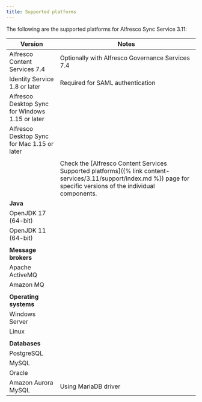 ```yaml
---
title: Supported platforms
---
```


The following are the supported platforms for Alfresco Sync Service 3.11:

| Version | Notes |
| ------- | ----- |
| Alfresco Content Services 7.4 | Optionally with Alfresco Governance Services 7.4 |
| Identity Service 1.8 or later | Required for SAML authentication |
| Alfresco Desktop Sync for Windows 1.15 or later | |
| Alfresco Desktop Sync for Mac 1.15 or later | |
| | |
| | Check the [Alfresco Content Services Supported platforms]({% link content-services/3.11/support/index.md %}) page for specific versions of the individual components. |
| **Java** | |
| OpenJDK 17 (64-bit) | |
| OpenJDK 11 (64-bit) | |
| | |
| **Message brokers** |
| Apache ActiveMQ | |
| Amazon MQ | |
| | |
| **Operating systems** | |
| Windows Server | |
| Linux | |
| | |
| **Databases** |
| PostgreSQL | |
| MySQL | |
| Oracle | |
| Amazon Aurora MySQL | Using MariaDB driver |
